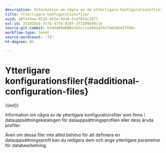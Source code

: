 ```yaml
---
description: Information om några av de ytterligare konfigurationsfiler som finns i datauppsättningskatalogen för datauppsättningsprofilen eller dess ärvda profiler.
title: Ytterligare konfigurationsfiler
uuid: a8faf8aa-0218-445a-92a0-2cef6f4c26f3
exl-id: 372035b5-fcfb-47fd-919f-3f1309b98c1e
source-git-commit: b1dda69a606a16dccca30d2a74c7e63dbd27936c
workflow-type: tm+mt
source-wordcount: '72'
ht-degree: 0%

---
```


# Ytterligare konfigurationsfiler{#additional-configuration-files}

{{eol}}

Information om några av de ytterligare konfigurationsfiler som finns i datauppsättningskatalogen för datauppsättningsprofilen eller dess ärvda profiler.

Även om dessa filer inte alltid behövs för att definiera en datauppsättningsprofil kan du redigera dem och ange ytterligare parametrar för databearbetning.
